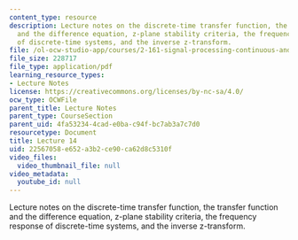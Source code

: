 ```yaml
---
content_type: resource
description: Lecture notes on the discrete-time transfer function, the transfer function
  and the difference equation, z-plane stability criteria, the frequency response
  of discrete-time systems, and the inverse z-transform.
file: /ol-ocw-studio-app/courses/2-161-signal-processing-continuous-and-discrete-fall-2008/22567058e652a3b2ce90ca62d8c5310f_lecture_14.pdf
file_size: 228717
file_type: application/pdf
learning_resource_types:
- Lecture Notes
license: https://creativecommons.org/licenses/by-nc-sa/4.0/
ocw_type: OCWFile
parent_title: Lecture Notes
parent_type: CourseSection
parent_uid: 4fa53234-4cad-e0ba-c94f-bc7ab3a7c7d0
resourcetype: Document
title: Lecture 14
uid: 22567058-e652-a3b2-ce90-ca62d8c5310f
video_files:
  video_thumbnail_file: null
video_metadata:
  youtube_id: null
---
```

Lecture notes on the discrete-time transfer function, the transfer function and the difference equation, z-plane stability criteria, the frequency response of discrete-time systems, and the inverse z-transform.